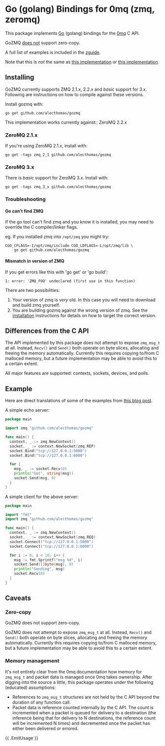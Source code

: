 # Go (golang) Bindings for 0mq (zmq, zeromq)

This package implements [Go](http://golang.org) (golang) bindings for
the [0mq](http://zeromq.org) C API.

GoZMQ [does not](#zero-copy) support zero-copy.

A full list of examples is included in the [zguide](https://github.com/imatix/zguide/tree/master/examples/Go).

Note that this is *not* the same as [this
implementation](http://github.com/boggle/gozero) or [this
implementation](http://code.google.com/p/gozmq/).

## Installing

GoZMQ currently supports ZMQ 2.1.x, 2.2.x and *basic* support for 3.x. Following are instructions on how to compile against these versions.

Install gozmq with:

    go get github.com/alecthomas/gozmq

This implementation works currently against:: ZeroMQ 2.2.x

### ZeroMQ 2.1.x

If you're using ZeroMQ 2.1.x, install with:

    go get -tags zmq_2_1 github.com/alecthomas/gozmq

### ZeroMQ 3.x

There is *basic* support for ZeroMQ 3.x. Install with:

    go get -tags zmq_3_x github.com/alecthomas/gozmq

### Troubleshooting

#### Go can't find ZMQ

If the go tool can't find zmq and you know it is installed, you may need to override the C compiler/linker flags.

eg. If you installed zmq into `/opt/zmq` you might try:

	CGO_CFLAGS=-I/opt/zmq/include CGO_LDFLAGS=-L/opt/zmq/lib \
		go get github.com/alecthomas/gozmq

#### Mismatch in version of ZMQ

If you get errors like this with 'go get' or 'go build':

    1: error: 'ZMQ_FOO' undeclared (first use in this function)
    
There are two possibilities:

1. Your version of zmq is *very* old. In this case you will need to download and build zmq yourself.
2. You are building gozmq against the wrong version of zmq. See the [installation](#installation) instructions for details on how to target the correct version.

## Differences from the C API

The API implemented by this package does not attempt to expose
`zmq_msg_t` at all. Instead, `Recv()` and `Send()` both operate on byte
slices, allocating and freeing the memory automatically. Currently this
requires copying to/from C malloced memory, but a future implementation
may be able to avoid this to a certain extent.

All major features are supported: contexts, sockets, devices, and polls.

## Example

Here are direct translations of some of the examples from [this blog
post](http://nichol.as/zeromq-an-introduction).

A simple echo server:

```go
package main

import zmq "github.com/alecthomas/gozmq"

func main() {
  context, _ := zmq.NewContext()
  socket, _ := context.NewSocket(zmq.REP)
  socket.Bind("tcp://127.0.0.1:5000")
  socket.Bind("tcp://127.0.0.1:6000")

  for {
    msg, _ := socket.Recv(0)
    println("Got", string(msg))
    socket.Send(msg, 0)
  }
}
```

A simple client for the above server:

```go
package main

import "fmt"
import zmq "github.com/alecthomas/gozmq"

func main() {
  context, _ := zmq.NewContext()
  socket, _ := context.NewSocket(zmq.REQ)
  socket.Connect("tcp://127.0.0.1:5000")
  socket.Connect("tcp://127.0.0.1:6000")

  for i := 0; i < 10; i++ {
    msg := fmt.Sprintf("msg %d", i)
    socket.Send([]byte(msg), 0)
    println("Sending", msg)
    socket.Recv(0)
  }
}
```

## Caveats

### Zero-copy

GoZMQ does not support zero-copy.

GoZMQ does not attempt to expose `zmq_msg_t` at all. Instead, `Recv()` and `Send()`
both operate on byte slices, allocating and freeing the memory automatically.
Currently this requires copying to/from C malloced memory, but a future
implementation may be able to avoid this to a certain extent.


### Memory management

It's not entirely clear from the 0mq documentation how memory for
`zmq_msg_t` and packet data is managed once 0mq takes ownership. After
digging into the source a little, this package operates under the
following (educated) assumptions:

-   References to `zmq_msg_t` structures are not held by the C API
    beyond the duration of any function call.
-   Packet data is reference counted internally by the C API. The count
    is incremented when a packet is queued for delivery to a destination
    (the inference being that for delivery to N destinations, the
    reference count will be incremented N times) and decremented once
    the packet has either been delivered or errored.

{{ .EmitUsage }}
